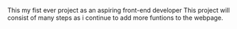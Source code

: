 This my fist ever project as an aspiring front-end developer
This project will consist of many steps as i continue to add more funtions to the webpage.
